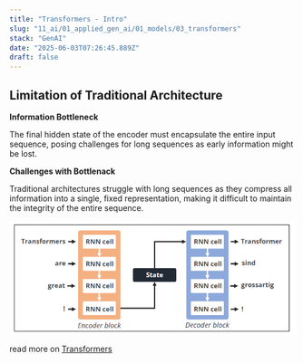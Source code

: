 ```yaml
---
title: "Transformers - Intro"
slug: "11_ai/01_applied_gen_ai/01_models/03_transformers"
stack: "GenAI"
date: "2025-06-03T07:26:45.889Z"
draft: false
---
```


## Limitation of Traditional Architecture

**Information Bottleneck**

The final hidden state of the encoder must encapsulate the entire input
sequence, posing challenges for long sequences as early information
might be lost.

**Challenges with Bottlenack**

Traditional architectures struggle with long sequences as they compress
all information into a single, fixed representation, making it difficult to
maintain the integrity of the entire sequence.

![Traditional Architecture](../../../../../src/images/11_ai/01_agen_ai/agi-13.png)

read more on [Transformers](https://jalammar.github.io/illustrated-transformer/)